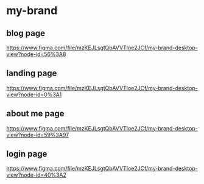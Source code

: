 # my-brand


## blog page

https://www.figma.com/file/mzKEJLsgtQbAVVTIoe2JCf/my-brand-desktop-view?node-id=56%3A8

## landing page


https://www.figma.com/file/mzKEJLsgtQbAVVTIoe2JCf/my-brand-desktop-view?node-id=0%3A1


## about me page


https://www.figma.com/file/mzKEJLsgtQbAVVTIoe2JCf/my-brand-desktop-view?node-id=59%3A97


## login page 

https://www.figma.com/file/mzKEJLsgtQbAVVTIoe2JCf/my-brand-desktop-view?node-id=40%3A2


